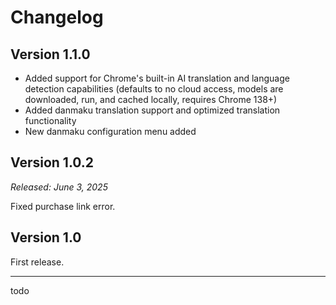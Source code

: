 # Changelog

## Version 1.1.0

- Added support for Chrome's built-in AI translation and language detection capabilities (defaults to no cloud access, models are downloaded, run, and cached locally, requires Chrome 138+)
- Added danmaku translation support and optimized translation functionality
- New danmaku configuration menu added

## Version 1.0.2

_Released: June 3, 2025_

Fixed purchase link error.

## Version 1.0

First release.

---

todo
